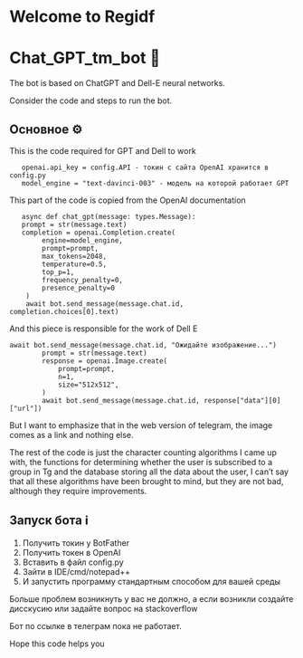 # Welcome to Regidf

# Chat_GPT_tm_bot :robot:

The bot is based on ChatGPT and Dell-E neural networks.

Consider the code and steps to run the bot.

## Основное ⚙️

  This is the code required for GPT and Dell to work
      
       openai.api_key = config.API - токин с сайта OpenAI хранится в config.py
       model_engine = "text-davinci-003" - модель на которой работает GPT
       
 This part of the code is copied from the OpenAI documentation
       
       async def chat_gpt(message: types.Message):
       prompt = str(message.text)
       completion = openai.Completion.create(
            engine=model_engine,
            prompt=prompt,
            max_tokens=2048,
            temperature=0.5,
            top_p=1,
            frequency_penalty=0,
            presence_penalty=0
        )
        await bot.send_message(message.chat.id, completion.choices[0].text)
       
And this piece is responsible for the work of Dell E

    await bot.send_message(message.chat.id, "Ожидайте изображение...")
            prompt = str(message.text)
            response = openai.Image.create(
                prompt=prompt,
                n=1,
                size="512x512",
            )
            await bot.send_message(message.chat.id, response["data"][0]["url"])
            
  But I want to emphasize that in the web version of telegram, the image comes as a link and nothing else.
  
   The rest of the code is just the character counting algorithms I came up with, the functions for determining whether the user is subscribed to a group in Tg and the database storing all the data about the user, I can’t say that all these algorithms have been brought to mind, but they are not bad, although they require improvements.
  
## Запуск бота ℹ️

  1. Получить токин у BotFather
  2. Получить токен в OpenAI
  3. Вставить в файл config.py
  4. Зайти в IDE/cmd/notepad++
  5. И запустить программу стандартным способом для вашей среды
 
 Больше проблем возникнуть у вас не должно, а если возникли создайте дисскусию или задайте вопрос на stackoverflow
 
 
 Бот по ссылке в телеграм пока не работает.
  

Hope this code helps you

